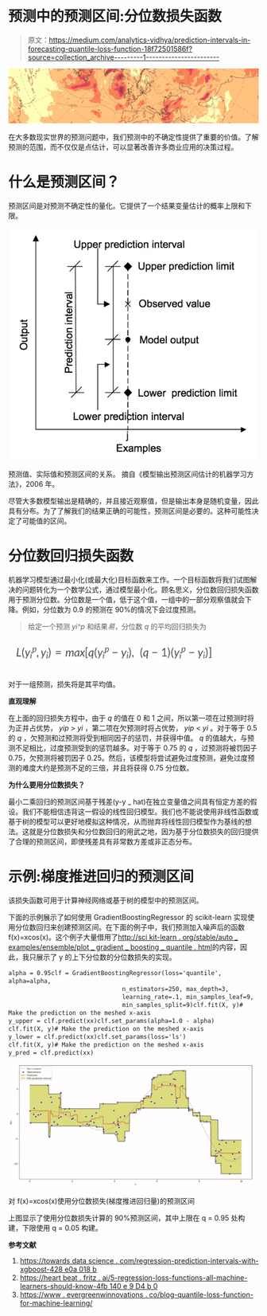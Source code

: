 # 预测中的预测区间:分位数损失函数

> 原文：<https://medium.com/analytics-vidhya/prediction-intervals-in-forecasting-quantile-loss-function-18f72501586f?source=collection_archive---------1----------------------->

![](img/f6a5ce13862c2d9975455a1d046aa15a.png)

在大多数现实世界的预测问题中，我们预测中的不确定性提供了重要的价值。了解预测的范围，而不仅仅是点估计，可以显著改善许多商业应用的决策过程。

# 什么是预测区间？

预测区间是对预测不确定性的量化。它提供了一个结果变量估计的概率上限和下限。

![](img/2dba2939f5472f1f59c162933872acb0.png)

预测值、实际值和预测区间的关系。
摘自《模型输出预测区间估计的机器学习方法》，2006 年。

尽管大多数模型输出是精确的，并且接近观察值，但是输出本身是随机变量，因此具有分布。为了了解我们的结果正确的可能性，预测区间是必要的。这种可能性决定了可能值的区间。

# 分位数回归损失函数

机器学习模型通过最小化(或最大化)目标函数来工作。一个目标函数将我们试图解决的问题转化为一个数学公式，通过模型最小化。顾名思义，分位数回归损失函数用于预测分位数。分位数是一个值，低于这个值，一组中的一部分观察值就会下降。例如，分位数为 0.9 的预测在 90%的情况下会过度预测。

> 给定一个预测 *yi^p* 和结果*易*，分位数 *q* 的平均回归损失为

![](img/87b9b99c73c11fa1114067fdcc169a40.png)

对于一组预测，损失将是其平均值。

**直观理解**

在上面的回归损失方程中，由于 *q* 的值在 0 和 1 之间，所以第一项在过预测时将为正并占优势， *yip* > *yi* ，第二项在欠预测时将占优势， *yip* < *yi* 。对于等于 0.5 的 *q* ，欠预测和过预测将受到相同因子的惩罚，并获得中值。 *q* 的值越大，与预测不足相比，过度预测受到的惩罚越多。对于等于 0.75 的 *q* ，过预测将被罚因子 0.75，欠预测将被罚因子 0.25。然后，该模型将尝试避免过度预测，避免过度预测的难度大约是预测不足的三倍，并且将获得 0.75 分位数。

**为什么要用分位数损失？**

最小二乘回归的预测区间基于残差(y-y _ hat)在独立变量值之间具有恒定方差的假设。我们不能相信违背这一假设的线性回归模型。我们也不能说使用非线性函数或基于树的模型可以更好地模拟这种情况，从而抛弃将线性回归模型作为基线的想法。这就是分位数损失和分位数回归的用武之地，因为基于分位数损失的回归提供了合理的预测区间，即使残差具有非常数方差或非正态分布。

# 示例:梯度推进回归的预测区间

该损失函数可用于计算神经网络或基于树的模型中的预测区间。

下面的示例展示了如何使用 GradientBoostingRegressor 的 scikit-learn 实现使用分位数回归来创建预测区间。在下面的例子中，我们预测加入噪声后的函数 f(x)=xcos(x)。这个例子大量借用了[http://sci kit-learn . org/stable/auto _ examples/ensemble/plot _ gradient _ boosting _ quantile . html](http://scikit-learn.org/stable/auto_examples/ensemble/plot_gradient_boosting_quantile.html)的内容，因此，我只展示了 y 的上下分位数的分位数损失的实现。

```
alpha = 0.95clf = GradientBoostingRegressor(loss='quantile', alpha=alpha,
                                n_estimators=250, max_depth=3,
                                learning_rate=.1, min_samples_leaf=9,
                                min_samples_split=9)clf.fit(X, y)# Make the prediction on the meshed x-axis
y_upper = clf.predict(xx)clf.set_params(alpha=1.0 - alpha)
clf.fit(X, y)# Make the prediction on the meshed x-axis
y_lower = clf.predict(xx)clf.set_params(loss='ls')
clf.fit(X, y)# Make the prediction on the meshed x-axis
y_pred = clf.predict(xx)
```

![](img/f7ca918d61944156c6418d21cbd37ee7.png)

对 f(x)=xcos(x)使用分位数损失(梯度推进回归量)的预测区间

上图显示了使用分位数损失计算的 90%预测区间，其中上限在 q = 0.95 处构建，下限使用 q = 0.05 构建。

**参考文献**

1.  [https://towards data science . com/regression-prediction-intervals-with-xgboost-428 e0a 018 b](https://towardsdatascience.com/regression-prediction-intervals-with-xgboost-428e0a018b)
2.  [https://heart beat . fritz . ai/5-regression-loss-functions-all-machine-learners-should-know-4fb 140 e 9 D4 b 0](https://heartbeat.fritz.ai/5-regression-loss-functions-all-machine-learners-should-know-4fb140e9d4b0)
3.  [https://www . evergreenwinnovations . co/blog-quantile-loss-function-for-machine-learning/](https://www.evergreeninnovations.co/blog-quantile-loss-function-for-machine-learning/)